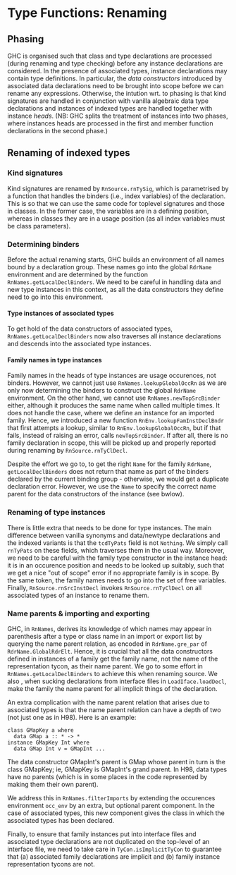 # Type Functions: Renaming


## Phasing



GHC is organised such that class and type declarations are processed (during renaming and type checking) before any instance declarations are considered.  In the presence of associated types, instance declarations may contain type definitions.  In particular, the *data constructors* introduced by associated data declarations need to be brought into scope before we can rename any expressions.  Otherwise, the intution wrt. to phasing is that kind signatures are handled in conjunction with vanilla algebraic data type declarations and instances of indexed types are handled together with instance *heads*.  (NB: GHC splits the treatment of instances into two phases, where instances heads are processed in the first and member function declarations in the second phase.)


## Renaming of indexed types


### Kind signatures



Kind signatures are renamed by `RnSource.rnTySig`, which is parametrised by a function that handles the binders (i.e., index variables) of the declaration.  This is so that we can use the same code for toplevel signatures and those in classes.  In the former case, the variables are in a defining position, whereas in classes they are in a usage position (as all index variables must be class parameters).


### Determining binders



Before the actual renaming starts, GHC builds an environment of all names bound by a declaration group.  These names go into the global `RdrName` environment and are determined by the function `RnNames.getLocalDeclBinders`.  We need to be careful in handling data and new type instances in this context, as all the data constructors they define need to go into this environment.


#### Type instances of associated types



To get hold of the data constructors of associated types, `RnNames.getLocalDeclBinders` now also traverses all instance declarations and descends into the associated type instances.


#### Family names in type instances



Family names in the heads of type instances are usage occurences, not binders.  However, we cannot just use `RnNames.lookupGlobalOccRn` as we are only now determining the binders to construct the global `RdrName` environment.  On the other hand, we cannot use `RnNames.newTopSrcBinder` either, although it produces the same name when called multiple times.  It does not handle the case, where we define an instance for an imported family.  Hence, we introduced a new function `RnEnv.lookupFamInstDeclBndr` that first attempts a lookup, similar to `RnEnv.lookupGlobalOccRn`, but if that fails, instead of raising an error, calls `newTopSrcBinder`.  If after all, there is no family declaration in scope, this will be picked up and properly reported during renaming by `RnSource.rnTyClDecl`.



Despite the effort we go to, to get the right `Name` for the family `RdrName`, `getLocalDeclBinders` does not return that name as part of the binders declared by the current binding group - otherwise, we would get a duplicate declaration error.  However, we use the `Name` to specify the correct name parent for the data constructors of the instance (see bwlow).


### Renaming of type instances



There is little extra that needs to be done for type instances.  The main difference between vanilla synonyms and data/newtype declarations and the indexed variants is that the `tcdTyPats` field is not `Nothing`.  We simply call `rnTyPats` on these fields, which traverses them in the usual way.  Moreover, we need to be careful with the family type constructor in the instance head: it is in an occurence position and needs to be looked up suitably, such that we get a nice "out of scope" error if no appropriate family is in scope.  By the same token, the family names needs to go into the set of free variables.  Finally, `RnSource.rnSrcInstDecl` invokes `RnSource.rnTyClDecl` on all associated types of an instance to rename them.


### Name parents & importing and exporting



GHC, in `RnNames`, derives its knowledge of which names may appear in parenthesis after a type or class name in an import or export list by querying the name parent relation, as encoded in `RdrName.gre_par` of `RdrName.GlobalRdrElt`.  Hence, it is crucial that all the data constructors defined in instances of a family get the family name, not the name of the representation tycon, as their name parent.  We go to some effort in `RnNames.getLocalDeclBinders` to achieve this when renaming source.  We also , when sucking declarations from interface files in `LoadIface.loadDecl`, make the family the name parent for all implicit things of the declaration.



An extra complication with the name parent relation that arises due to associated types is that the name parent relation can have a depth of two (not just one as in H98).  Here is an example:


```wiki
class GMapKey a where
  data GMap a :: * -> *
instance GMapKey Int where
  data GMap Int v = GMapInt ...
```


The data constructor GMapInt's parent is GMap whose parent in turn is the class GMapKey; ie, GMapKey is GMapInt's grand parent.  In H98, data types have no parents (which is in some places in the code represented by making them their own parent).



We address this in `RnNames.filterImports` by extending the occurences environment `occ_env` by an extra, but optional parent component.  In the case of associated types, this new component gives the class in which the associated types has been declared.



Finally, to ensure that family instances put into interface files and associated type declarations are not duplicated on the top-level of an interface file, we need to take care in `TyCon.isImplicitTyCon` to guarantee that (a) associated family declarations are implicit and (b) family instance representation tycons are not.


